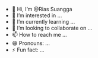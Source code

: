 - 👋 Hi, I’m @Rias Suangga
- 👀 I’m interested in ...
- 🌱 I’m currently learning ...
- 💞️ I’m looking to collaborate on ...
- 📫 How to reach me ...
- 😄 Pronouns: ...
- ⚡ Fun fact: ...

<!---
Rias Suangga/Rias Suangga is a ✨ special ✨ repository because its `README.md` (this file) appears on your GitHub profile.
You can click the Preview link to take a look at your changes.
--->
